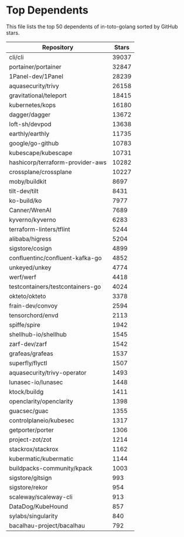 
# Top Dependents

This file lists the top 50 dependents of in-toto-golang sorted by GitHub stars.

| Repository | Stars |
|------------|-------|
| cli/cli | 39037 |
| portainer/portainer | 32847 |
| 1Panel-dev/1Panel | 28239 |
| aquasecurity/trivy | 26158 |
| gravitational/teleport | 18415 |
| kubernetes/kops | 16180 |
| dagger/dagger | 13672 |
| loft-sh/devpod | 13638 |
| earthly/earthly | 11735 |
| google/go-github | 10783 |
| kubescape/kubescape | 10731 |
| hashicorp/terraform-provider-aws | 10282 |
| crossplane/crossplane | 10227 |
| moby/buildkit | 8697 |
| tilt-dev/tilt | 8431 |
| ko-build/ko | 7977 |
| Canner/WrenAI | 7689 |
| kyverno/kyverno | 6283 |
| terraform-linters/tflint | 5244 |
| alibaba/higress | 5204 |
| sigstore/cosign | 4899 |
| confluentinc/confluent-kafka-go | 4852 |
| unkeyed/unkey | 4774 |
| werf/werf | 4418 |
| testcontainers/testcontainers-go | 4024 |
| okteto/okteto | 3378 |
| frain-dev/convoy | 2594 |
| tensorchord/envd | 2113 |
| spiffe/spire | 1942 |
| shellhub-io/shellhub | 1545 |
| zarf-dev/zarf | 1542 |
| grafeas/grafeas | 1537 |
| superfly/flyctl | 1507 |
| aquasecurity/trivy-operator | 1493 |
| lunasec-io/lunasec | 1448 |
| ktock/buildg | 1411 |
| openclarity/openclarity | 1398 |
| guacsec/guac | 1355 |
| controlplaneio/kubesec | 1317 |
| getporter/porter | 1306 |
| project-zot/zot | 1214 |
| stackrox/stackrox | 1162 |
| kubermatic/kubermatic | 1144 |
| buildpacks-community/kpack | 1003 |
| sigstore/gitsign | 993 |
| sigstore/rekor | 954 |
| scaleway/scaleway-cli | 913 |
| DataDog/KubeHound | 857 |
| sylabs/singularity | 840 |
| bacalhau-project/bacalhau | 792 |

